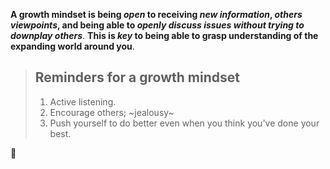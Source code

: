 **A growth mindset is being *open* to receiving _new information_, _others viewpoints_, and being able to _openly discuss issues without trying to downplay others_**. **This is _key_ to being able to grasp understanding of the expanding world around you**. 


>  ## Reminders for a growth mindset
> <ol> 
>   <li> Active listening.</li>
>   <li> Encourage others; ~jealousy~ </li>
>   <li> Push yourself to do better even when you think you've done your best.</li>
> </ol>

:cowboy_hat_face:	
